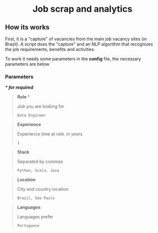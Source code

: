 <h1 align="center">Job scrap and analytics </h1>
<h2>How its works</h2>
<p>First, it is a "capture" of vacancies from the main job vacancy sites (in Brazil). 
A script does the "capture" and an NLP algorithm that recognizes the job requirements, benefits and activities.</p>
<p>To work it needs some parameters in the <strong>config</strong> file, the necessary parameters are below</p>

<h3>Parameters</h3>
<i><b> * for required</b></i>

> <b>Role</b> * <p>Job you are looking for</p>
```Data Engineer```

> <b>Experience</b> <p>Experience time at role. <i>in years</i></p>
```1```

> <b>Stack</b> <p>Separated by commas</p>
```Python, Scala, Java```

> <b>Location</b> <p>City and country location<p>
```Brazil, São Paulo```

> <b>Languages</b> <p>Languages prefer<p>
```Portuguese```
